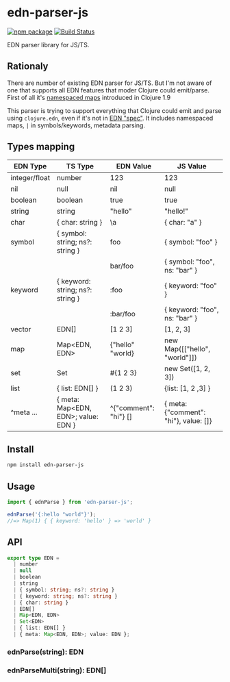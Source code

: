 # edn-parser-js

[![npm package][npm-img]][npm-url]
[![Build Status][build-img]][build-url]

EDN parser library for JS/TS.

## Rationaly

There are number of existing EDN parser for JS/TS. But I'm not aware of one that supports all EDN features that moder Clojure could emit/parse. First of all it's [namespaced maps](https://clojure.org/reference/reader#_maps) introduced in Clojure 1.9

This parser is trying to support everything that Clojure could emit and parse using `clojure.edn`, even if it's not in [EDN "spec"](https://github.com/edn-format/edn). It includes namespaced maps, `|` in symbols/keywords, metadata parsing.

## Types mapping

| EDN Type      | TS Type                             | EDN Value             | JS Value                              |
| ------------- | ----------------------------------- | --------------------- | ------------------------------------- |
| integer/float | number                              | 123                   | 123                                   |
| nil           | null                                | nil                   | null                                  |
| boolean       | boolean                             | true                  | true                                  |
| string        | string                              | "hello"               | "hello!"                              |
| char          | { char: string }                    | \a                    | { char: "a" }                         |
| symbol        | { symbol: string; ns?: string }     | foo                   | { symbol: "foo" }                     |
|               |                                     | bar/foo               | { symbol: "foo", ns: "bar" }          |
| keyword       | { keyword: string; ns?: string }    | :foo                  | { keyword: "foo" }                    |
|               |                                     | :bar/foo              | { keyword: "foo", ns: "bar" }         |
| vector        | EDN[]                               | [1 2 3]               | [1, 2, 3]                             |
| map           | Map<EDN, EDN>                       | {"hello" "world}      | new Map([["hello", "world"]])         |
| set           | Set<EDN>                            | #{1 2 3}              | new Set([1, 2, 3])                    |
| list          | { list: EDN[] }                     | (1 2 3)               | {list: [1, 2 ,3] }                    |
| ^meta ...     | { meta: Map<EDN, EDN>; value: EDN } | ^{"comment": "hi"} [] | { meta: {"comment": "hi"}, value: []} |

## Install

```bash
npm install edn-parser-js
```

## Usage

```ts
import { ednParse } from 'edn-parser-js';

ednParse('{:hello "world"}');
//=> Map(1) { { keyword: 'hello' } => 'world' }
```

## API

```ts
export type EDN =
  | number
  | null
  | boolean
  | string
  | { symbol: string; ns?: string }
  | { keyword: string; ns?: string }
  | { char: string }
  | EDN[]
  | Map<EDN, EDN>
  | Set<EDN>
  | { list: EDN[] }
  | { meta: Map<EDN, EDN>; value: EDN };
```

### ednParse(string): EDN

### ednParseMulti(string): EDN[]

[build-img]: https://github.com/prepor/edn-parser-js/actions/workflows/release.yml/badge.svg
[build-url]: https://github.com/prepor/edn-parser-js/actions/workflows/release.yml
[npm-img]: https://img.shields.io/npm/v/edn-parser-js
[npm-url]: https://www.npmjs.com/package/edn-parser-js

